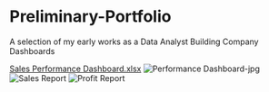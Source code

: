 # Preliminary-Portfolio
A selection of my early works as a Data Analyst
Building Company Dashboards


[Sales Performance Dashboard.xlsx](https://github.com/Joys-techspace/Preliminary-Portfolio/files/10786793/Sales.Performance.Dashboard.xlsx)
![Performance Dashboard-jpg](https://user-images.githubusercontent.com/125906122/220174082-e02ef626-1fb2-4793-88d2-a0d3a42aa2bd.PNG)
![Sales Report](https://user-images.githubusercontent.com/125906122/220172980-4bc5a16a-7c5f-4119-a5cb-af315823ac3d.PNG)
![Profit Report](https://user-images.githubusercontent.com/125906122/220172988-b102124d-178d-41bf-a3b0-b19d9e0a920f.PNG)
